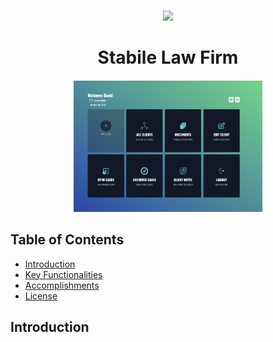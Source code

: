 <p align="center">
<!--     <a href=""><img src="" /></a>
    <a href=""><img src=""/></a>
    <a href=""><img src="" /></a>
    <a href=""><img src="" /></a> -->
    <br>
    <a href=""><img src="https://badgen.net/github/commits/jonrosenblum/StabileLF" /></a>
</p>

<h1 align="center"><b>Stabile Law Firm</b></h1>
<h4 align="center"></h4>

<p align="center">
    <img src="./assets/UI 10:31.png" alt="Project Logo" width="60%" height="60%"/>
</p>

## Table of Contents

- [Introduction](#Introduction)
- [Key Functionalities](#Key-Functionalities)
- [Accomplishments](#Accomplishments)
- [License](#License)

## Introduction
